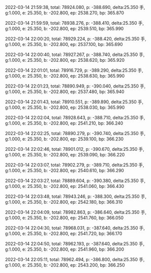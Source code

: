 2022-03-14 21:59:38, total: 78924.080, p: -388.690, delta:25.350 手, g:1.000, e: 25.350, b: -202.800, ep: 2538.270, bp: 365.870

2022-03-14 21:59:59, total: 78938.276, p: -388.410, delta:25.350 手, g:1.000, e: 25.350, b: -202.800, ep: 2539.510, bp: 365.990

2022-03-14 22:00:20, total: 78929.224, p: -388.420, delta:25.350 手, g:1.000, e: 25.350, b: -202.800, ep: 2537.100, bp: 365.690

2022-03-14 22:00:40, total: 78927.267, p: -388.740, delta:25.350 手, g:1.000, e: 25.350, b: -202.800, ep: 2538.620, bp: 365.920

2022-03-14 22:01:01, total: 78916.729, p: -389.290, delta:25.350 手, g:1.000, e: 25.350, b: -202.800, ep: 2538.630, bp: 365.990

2022-03-14 22:01:23, total: 78890.949, p: -390.040, delta:25.350 手, g:1.000, e: 25.350, b: -202.800, ep: 2537.480, bp: 365.940

2022-03-14 22:01:43, total: 78910.551, p: -389.890, delta:25.350 手, g:1.000, e: 25.350, b: -202.800, ep: 2538.030, bp: 365.990

2022-03-14 22:02:04, total: 78928.643, p: -388.710, delta:25.350 手, g:1.000, e: 25.350, b: -202.800, ep: 2541.210, bp: 366.240

2022-03-14 22:02:25, total: 78890.279, p: -390.740, delta:25.350 手, g:1.000, e: 25.350, b: -202.800, ep: 2539.100, bp: 366.230

2022-03-14 22:02:46, total: 78901.012, p: -390.670, delta:25.350 手, g:1.000, e: 25.350, b: -202.800, ep: 2539.090, bp: 366.220

2022-03-14 22:03:07, total: 78902.279, p: -389.710, delta:25.350 手, g:1.000, e: 25.350, b: -202.800, ep: 2540.610, bp: 366.290

2022-03-14 22:03:27, total: 78889.604, p: -390.380, delta:25.350 手, g:1.000, e: 25.350, b: -202.800, ep: 2541.060, bp: 366.430

2022-03-14 22:03:48, total: 78943.246, p: -388.300, delta:25.350 手, g:1.000, e: 25.350, b: -202.800, ep: 2542.180, bp: 366.310

2022-03-14 22:04:09, total: 78982.863, p: -386.640, delta:25.350 手, g:1.000, e: 25.350, b: -202.800, ep: 2541.760, bp: 366.050

2022-03-14 22:04:30, total: 78968.031, p: -387.640, delta:25.350 手, g:1.000, e: 25.350, b: -202.800, ep: 2541.720, bp: 366.170

2022-03-14 22:04:50, total: 78962.193, p: -387.640, delta:25.350 手, g:1.000, e: 25.350, b: -202.800, ep: 2541.960, bp: 366.200

2022-03-14 22:05:11, total: 78962.494, p: -386.800, delta:25.350 手, g:1.000, e: 25.350, b: -202.800, ep: 2543.200, bp: 366.250